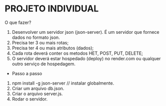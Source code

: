 # PROJETO INDIVIDUAL 

O que fazer?
1. Desenvolver um servidor json (json-server). É um servidor que fornece dados no formato json.
2. Precisa ter 3 ou mais rotas;
3. Precisa ter 4 ou mais atributos (dados);
4. Cada rota deverá conter os metodos HET, POST, PUT, DELETE;
5. O servidor deverá estar hospedado (deploy) no render.com ou qualquer outro serviço de hospedagem.

* Passo a passo

1. npm install -g json-server // instalar globalmente.
2. Criar um arquivo db.json.
3. Criar o arquivo server.js.
4. Rodar o servidor.
